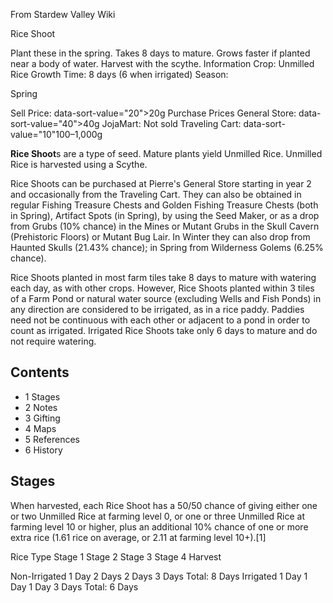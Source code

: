 From Stardew Valley Wiki

Rice Shoot

Plant these in the spring. Takes 8 days to mature. Grows faster if planted near a body of water. Harvest with the scythe. Information Crop: Unmilled Rice Growth Time: 8 days (6 when irrigated) Season:

Spring

Sell Price: data-sort-value="20"&gt;20g Purchase Prices General Store: data-sort-value="40"&gt;40g JojaMart: Not sold Traveling Cart: data-sort-value="10"100–1,000g

**Rice Shoot**s are a type of seed. Mature plants yield Unmilled Rice. Unmilled Rice is harvested using a Scythe.

Rice Shoots can be purchased at Pierre's General Store starting in year 2 and occasionally from the Traveling Cart. They can also be obtained in regular Fishing Treasure Chests and Golden Fishing Treasure Chests (both in Spring), Artifact Spots (in Spring), by using the Seed Maker, or as a drop from Grubs (10% chance) in the Mines or Mutant Grubs in the Skull Cavern (Prehistoric Floors) or Mutant Bug Lair. In Winter they can also drop from Haunted Skulls (21.43% chance); in Spring from Wilderness Golems (6.25% chance).

Rice Shoots planted in most farm tiles take 8 days to mature with watering each day, as with other crops. However, Rice Shoots planted within 3 tiles of a Farm Pond or natural water source (excluding Wells and Fish Ponds) in any direction are considered to be irrigated, as in a rice paddy. Paddies need not be continuous with each other or adjacent to a pond in order to count as irrigated. Irrigated Rice Shoots take only 6 days to mature and do not require watering.

## Contents

- 1 Stages
- 2 Notes
- 3 Gifting
- 4 Maps
- 5 References
- 6 History

## Stages

When harvested, each Rice Shoot has a 50/50 chance of giving either one or two Unmilled Rice at farming level 0, or one or three Unmilled Rice at farming level 10 or higher, plus an additional 10% chance of one or more extra rice (1.61 rice on average, or 2.11 at farming level 10+).\[1]

Rice Type Stage 1 Stage 2 Stage 3 Stage 4 Harvest

Non-Irrigated 1 Day 2 Days 2 Days 3 Days Total: 8 Days Irrigated 1 Day 1 Day 1 Day 3 Days Total: 6 Days